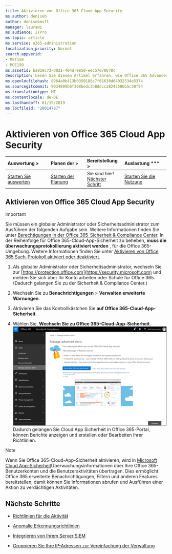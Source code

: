 ```yaml
---
title: Aktivieren von Office 365 Cloud App Security
ms.author: deniseb
author: denisebmsft
manager: laurawi
ms.audience: ITPro
ms.topic: article
ms.service: o365-administration
localization_priority: Normal
search.appverid:
- MET150
- MOE150
ms.assetid: ba919c73-d021-404d-9850-eec57e78678c
description: Lesen Sie diesen Artikel erfahren, wie Office 365 Advanced Security Management, unterstützt von Cloud-App-Sicherheit in Microsoft Azure zu aktivieren.
ms.openlocfilehash: 8964a0b413b0350188c7f61638d04032534e5374
ms.sourcegitcommit: 9034809b6f308bedc3b8ddcca8242586b5c30f94
ms.translationtype: MT
ms.contentlocale: de-DE
ms.lasthandoff: 01/15/2019
ms.locfileid: "28014787"
---
```

# <a name="turn-on-office-365-cloud-app-security"></a>Aktivieren von Office 365 Cloud App Security
  
|Auswertung **\>**|Planen der **\>**|Bereitstellung **\>**|Auslastung ***|
|:-----|:-----|:-----|:-----|
|[Starten Sie auswerten](office-365-cas-overview.md) <br/> |[Starten der Planung](get-ready-for-office-365-cas.md) <br/> |Sie sind hier!  <br/> [Nächster Schritt](activity-policies-and-alerts.md) <br/> |[Starten Sie die Nutzung](utilization-activities-for-ocas.md) <br/> |
  
## <a name="turn-on-office-365-cloud-app-security"></a>Aktivieren von Office 365 Cloud App Security

> [!IMPORTANT]
> Sie müssen ein globaler Administrator oder Sicherheitsadministrator zum Ausführen der folgenden Aufgabe sein. Weitere Informationen finden Sie unter [Berechtigungen in der Office 365-Sicherheit &amp; Compliance Center](permissions-in-the-security-and-compliance-center.md). In der Reihenfolge für Office 365-Cloud-App-Sicherheit zu beheben, **muss die überwachungsprotokollierung aktiviert werden** , für die Office 365-Umgebung. Weitere Informationen finden Sie unter [Aktivieren von Office 365 Such-Protokoll aktiviert oder deaktiviert](turn-audit-log-search-on-or-off.md). 
  
1. Als globaler Administrator oder Sicherheitsadministrator, wechseln Sie zur [https://protection.office.com](https://security.microsoft.com) und melden Sie sich über Ihr Konto arbeiten oder Schule für Office 365. (Dadurch gelangen Sie zu der Sicherheit &amp; Compliance Center.) 
    
2. Wechseln Sie zu **Benachrichtigungen** \> **Verwalten erweiterte Warnungen**.
    
3. Aktivieren Sie das Kontrollkästchen Sie **auf Office 365-Cloud-App-Sicherheit**.
    
4. Wählen Sie, **Wechseln Sie zu Office 365-Cloud-App-Sicherheit**.<br/>![In das Wertpapier &amp; Compliance Center, wählen Sie erweiterte Benachrichtigungen verwalten, fahren Sie mit Office 365-Cloud-App-Sicherheit](media/958632d4-03e3-4ade-8e22-d5509db6fca7.png)<br/>Dadurch gelangen Sie Cloud App Sicherheit in Office 365-Portal, können Berichte anzeigen und erstellen oder Bearbeiten Ihrer Richtlinien.
    
> [!NOTE]
> Wenn Sie Office 365-Cloud-App-Sicherheit aktivieren, wird in [Microsoft Cloud App-Sicherheit](https://aka.ms/whatiscas)Überwachungsinformationen über Ihre Office 365-Benutzerkonten und die Benutzeraktivitäten übertragen. Dies ermöglicht Office 365 erweiterte Benachrichtigungen, Filtern und anderen Features bereitstellen, damit können Sie Informationen abrufen und Ausführen einer Aktion zu verdächtigen Aktivitäten. 
  
## <a name="next-steps"></a>Nächste Schritte

- [Richtlinien für die Aktivität](activity-policies-and-alerts.md)
    
- [Anomalie Erkennungsrichtlinien](anomaly-detection-policies-in-ocas.md)
    
- [Integrieren von Ihrem Server SIEM](integrate-your-siem-server-with-office-365-cas.md)
    
- [Gruppieren Sie Ihre IP-Adressen zur Vereinfachung der Verwaltung](group-your-ip-addresses-in-ocas.md)
    

